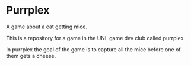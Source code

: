 # Purrplex
 A game about a cat getting mice.

This is a repository for a game in the UNL game dev club called purrplex.

In purrplex the goal of the game is to capture all the mice before one of them gets a cheese.
